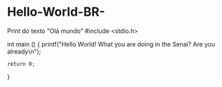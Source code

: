 # Hello-World-BR-
Print do texto "Olá mundo"
#include <stdio.h>

int main ()
{
    printf("Hello World! What you are doing in the Senai? Are you already\n");

    return 0;
}
